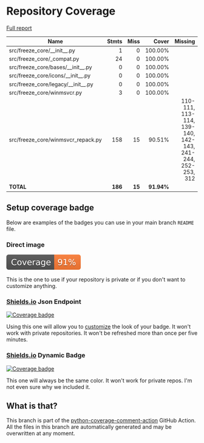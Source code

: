 # Repository Coverage

[Full report](https://htmlpreview.github.io/?https://github.com/marcelotduarte/freeze-core/blob/python-coverage-comment-action-data/htmlcov/index.html)

| Name                                    |    Stmts |     Miss |      Cover |   Missing |
|---------------------------------------- | -------: | -------: | ---------: | --------: |
| src/freeze\_core/\_\_init\_\_.py        |        1 |        0 |    100.00% |           |
| src/freeze\_core/\_compat.py            |       24 |        0 |    100.00% |           |
| src/freeze\_core/bases/\_\_init\_\_.py  |        0 |        0 |    100.00% |           |
| src/freeze\_core/icons/\_\_init\_\_.py  |        0 |        0 |    100.00% |           |
| src/freeze\_core/legacy/\_\_init\_\_.py |        0 |        0 |    100.00% |           |
| src/freeze\_core/winmsvcr.py            |        3 |        0 |    100.00% |           |
| src/freeze\_core/winmsvcr\_repack.py    |      158 |       15 |     90.51% |110-111, 113-114, 139-140, 142-143, 241-244, 252-253, 312 |
|                               **TOTAL** |  **186** |   **15** | **91.94%** |           |


## Setup coverage badge

Below are examples of the badges you can use in your main branch `README` file.

### Direct image

[![Coverage badge](https://raw.githubusercontent.com/marcelotduarte/freeze-core/python-coverage-comment-action-data/badge.svg)](https://htmlpreview.github.io/?https://github.com/marcelotduarte/freeze-core/blob/python-coverage-comment-action-data/htmlcov/index.html)

This is the one to use if your repository is private or if you don't want to customize anything.

### [Shields.io](https://shields.io) Json Endpoint

[![Coverage badge](https://img.shields.io/endpoint?url=https://raw.githubusercontent.com/marcelotduarte/freeze-core/python-coverage-comment-action-data/endpoint.json)](https://htmlpreview.github.io/?https://github.com/marcelotduarte/freeze-core/blob/python-coverage-comment-action-data/htmlcov/index.html)

Using this one will allow you to [customize](https://shields.io/endpoint) the look of your badge.
It won't work with private repositories. It won't be refreshed more than once per five minutes.

### [Shields.io](https://shields.io) Dynamic Badge

[![Coverage badge](https://img.shields.io/badge/dynamic/json?color=brightgreen&label=coverage&query=%24.message&url=https%3A%2F%2Fraw.githubusercontent.com%2Fmarcelotduarte%2Ffreeze-core%2Fpython-coverage-comment-action-data%2Fendpoint.json)](https://htmlpreview.github.io/?https://github.com/marcelotduarte/freeze-core/blob/python-coverage-comment-action-data/htmlcov/index.html)

This one will always be the same color. It won't work for private repos. I'm not even sure why we included it.

## What is that?

This branch is part of the
[python-coverage-comment-action](https://github.com/marketplace/actions/python-coverage-comment)
GitHub Action. All the files in this branch are automatically generated and may be
overwritten at any moment.